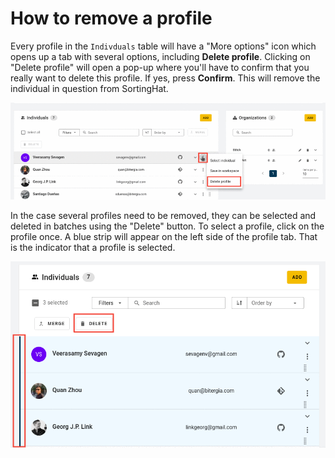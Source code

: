 # How to remove a profile

Every profile in the <code>Indivduals</code> table will have a "More options" icon which opens up a tab with several options, including <strong>Delete profile</strong>. Clicking on "Delete profile" will open a pop-up where you'll have to confirm that you really want to delete this profile. If yes, press <strong>Confirm</strong>. This will remove the individual in question from SortingHat.<br>

![remove-profile](./assets/remove-profile.png)
<br>

In the case several profiles need to be removed, they can be selected and deleted in batches using the "Delete" button. To select a profile, click on the profile once. A blue strip will appear on the left side of the profile tab. That is the indicator that a profile is selected.

![batch-delete](./assets/batch-delete.png)
<br>
